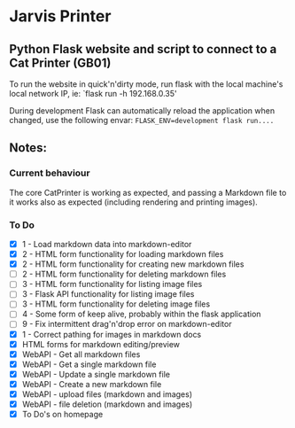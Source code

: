 # Jarvis Printer
## Python Flask website and script to connect to a Cat Printer (GB01)

To run the website in quick'n'dirty mode, run flask with the local machine's local network IP, ie: `flask run -h 192.168.0.35'

During development Flask can automatically reload the application when changed, use the following envar: `FLASK_ENV=development flask run....`


## Notes:

### Current behaviour
The core CatPrinter is working as expected, and passing a Markdown file to it works also as expected (including rendering and printing images).

### To Do
 - [X] 1 - Load markdown data into markdown-editor
 - [X] 2 - HTML form functionality for loading markdown files
 - [X] 2 - HTML form functionality for creating new markdown files
 - [ ] 2 - HTML form functionality for deleting markdown files
 - [ ] 3 - HTML form functionality for listing image files
 - [ ] 3 - Flask API functionality for listing image files
 - [ ] 3 - HTML form functionality for deleting image files
 - [ ] 4 - Some form of keep alive, probably within the flask application
 - [ ] 9 - Fix intermittent drag'n'drop error on markdown-editor
 - [X] 1 - Correct pathing for images in markdown docs
 - [X] HTML forms for markdown editing/preview
 - [X] WebAPI - Get all markdown files
 - [X] WebAPI - Get a single markdown file
 - [X] WebAPI - Update a single markdown file
 - [X] WebAPI - Create a new markdown file
 - [X] WebAPI - upload files (markdown and images)
 - [X] WebAPI - file deletion (markdown and images)
 - [X] To Do's on homepage
